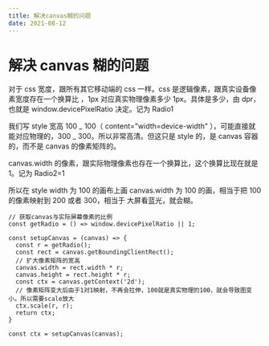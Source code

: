 ```yaml
---
title: 解决canvas糊的问题
date: 2021-08-12
---
```


# 解决 canvas 糊的问题

对于 css 宽度，跟所有其它移动端的 css 一样。css 是逻辑像素，跟真实设备像素宽度存在一个换算比 ，1px 对应真实物理像素多少 1px。具体是多少，由 dpr，也就是 window.devicePixelRatio 决定。记为 Radio1

我们写 style 宽高 100 _ 100（ content="width=device-width" ），可能直接就能对应物理的，300 _ 300。所以非常高清。但这只是 style 的，是 canvas 容器的，而不是 canvas 的像素矩阵的。

canvas.width 的像素，跟实际物理像素也存在一个换算比，这个换算比现在就是 1。记为 Radio2=1

所以在 style width 为 100 的画布上画 canvas.width 为 100 的画，相当于把 100 的像素映射到 200 或者 300，相当于 大屏看蓝光，就会糊。

```
// 获取canvas与实际屏幕像素的比例
const getRadio = () => window.devicePixelRatio || 1;

const setupCanvas = (canvas) => {
  const r = getRadio();
  const rect = canvas.getBoundingClientRect();
  // 扩大像素矩阵的宽高
  canvas.width = rect.width * r;
  canvas.height = rect.height * r;
  const ctx = canvas.getContext('2d');
  // 像素矩阵变大后由于1对1映射，不再会拉伸，100就是真实物理的100，就会导致图变小。所以需要scale放大
  ctx.scale(r, r);
  return ctx;
}

const ctx = setupCanvas(canvas);
```
